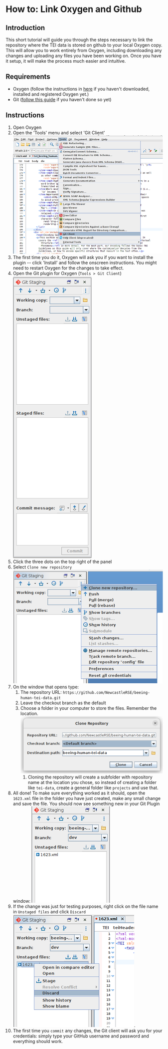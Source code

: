 # How to: Link Oxygen and Github

## Introduction
This short tutorial will guide you through the steps necessary to link the repository where the TEI data is stored on github to your local Oxygen copy. This will allow you to work entirely from Oxygen, including downloading any changes and uploading any files you have been working on. Once you have it setup, it will make the process much easier and intuitive.

## Requirements
- Oxygen (follow the instructions in [here](https://www.oxygenxml.com/xml_editor/download_oxygenxml_editor.html) if you haven't downloaded, installed and registered Oxygen yet.)
- Git ([follow this guide](../02_Install_Git/02_install_git) if you haven't done so yet)

## Instructions
1. Open Oxygen
1. Open the 'Tools' menu and select 'Git Client'
    ![Open git client in Oxygen](./img/01_open_git_plugin.png)
1. The first time you do it, Oxygen will ask you if you want to install the plugin -- click 'Install' and follow the onscreen instructions. You might need to restart Oxygen for the changes to take effect.
1. Open the Git plugin for Oxygen (`Tools > Git Client`)
    ![Git plugin window](./img/02_git_plugin.png)
1. Click the three dots on the top right of the panel
1. Select `Clone new repository`
    ![Git clone new repository](./img/03_clone_repo_select.png)
1. On the window that opens type:
    1. The repository URL: `https://github.com/NewcastleRSE/beeing-human-tei-data.git`
    1. Leave the checkout branch as the default
    1. Choose a folder in your computer to store the files. Remember the location.
        ![Git clone window](./img/04_git_clone_window.png)
        1. Cloning the repository will create a subfolder with repository name at the location you chose, so instead of creating a folder like `tei-data`, create a general folder like `projects` and use that.
1. All done! To make sure everything worked as it should, open the `1623.xml` file in the folder you have just created, make any small change and save the file. You should now see something new in your Git Plugin window:
![Git unstaged changes](./img/05_unstaged_change.png)
1. If the change was just for testing purposes, right click on the file name in `Unstaged files` and click `Discard`
![Git discard changes](./img/06_discard_changes.png).
1. The first time you `commit` any changes, the Git client will ask you for your credentials: simply type your GitHub username and password and everything should work.